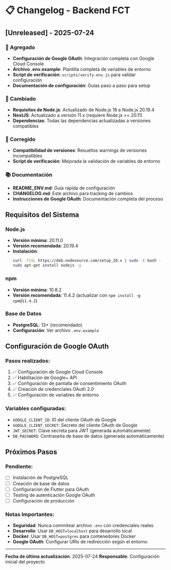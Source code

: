 # 📋 Changelog - Backend FCT

## [Unreleased] - 2025-07-24

### 🚀 Agregado

- **Configuración de Google OAuth**: Integración completa con Google Cloud Console
- **Archivo .env.example**: Plantilla completa de variables de entorno
- **Script de verificación**: `scripts/verify-env.js` para validar configuración
- **Documentación de configuración**: Guías paso a paso para setup

### 🔧 Cambiado

- **Requisitos de Node.js**: Actualizado de Node.js 18 a Node.js 20.19.4
- **NestJS**: Actualizado a versión 11.x (requiere Node.js >= 20.11)
- **Dependencias**: Todas las dependencias actualizadas a versiones compatibles

### 🐛 Corregido

- **Compatibilidad de versiones**: Resueltos warnings de versiones incompatibles
- **Script de verificación**: Mejorada la validación de variables de entorno

### 📚 Documentación

- **README_ENV.md**: Guía rápida de configuración
- **CHANGELOG.md**: Este archivo para tracking de cambios
- **Instrucciones de Google OAuth**: Documentación completa del proceso

## Requisitos del Sistema

### Node.js

- **Versión mínima**: 20.11.0
- **Versión recomendada**: 20.19.4
- **Instalación**:
  ```bash
  curl -fsSL https://deb.nodesource.com/setup_20.x | sudo -E bash -
  sudo apt-get install nodejs -y
  ```

### npm

- **Versión mínima**: 10.8.2
- **Versión recomendada**: 11.4.2 (actualizar con `npm install -g npm@11.4.2`)

### Base de Datos

- **PostgreSQL**: 13+ (recomendado)
- **Configuración**: Ver archivo `.env.example`

## Configuración de Google OAuth

### Pasos realizados:

1. ✅ Configuración de Google Cloud Console
2. ✅ Habilitación de Google+ API
3. ✅ Configuración de pantalla de consentimiento OAuth
4. ✅ Creación de credenciales OAuth 2.0
5. ✅ Configuración de variables de entorno

### Variables configuradas:

- `GOOGLE_CLIENT_ID`: ID del cliente OAuth de Google
- `GOOGLE_CLIENT_SECRET`: Secreto del cliente OAuth de Google
- `JWT_SECRET`: Clave secreta para JWT (generada automáticamente)
- `DB_PASSWORD`: Contraseña de base de datos (generada automáticamente)

## Próximos Pasos

### Pendiente:

- [ ] Instalación de PostgreSQL
- [ ] Creación de base de datos
- [ ] Configuración de Flutter para OAuth
- [ ] Testing de autenticación Google OAuth
- [ ] Configuración de producción

### Notas Importantes:

- **Seguridad**: Nunca commitear archivo `.env` con credenciales reales
- **Desarrollo**: Usar `DB_HOST=localhost` para desarrollo local
- **Docker**: Usar `DB_HOST=postgres` para contenedores Docker
- **Google OAuth**: Configurar URIs de redirección según el entorno

---

**Fecha de última actualización**: 2025-07-24
**Responsable**: Configuración inicial del proyecto
